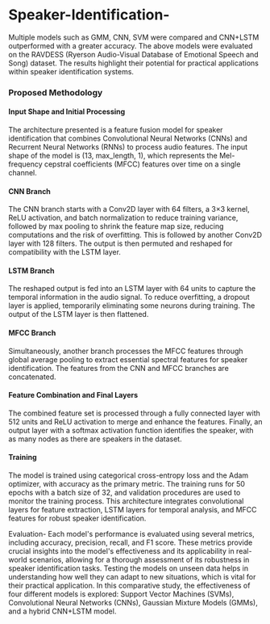 # Speaker-Identification-
Multiple models such as GMM, CNN, SVM were compared and CNN+LSTM outperformed with a greater accuracy. The above models were evaluated on the RAVDESS (Ryerson Audio-Visual Database of Emotional Speech and Song) dataset. The results highlight their potential for practical applications within speaker identification systems.

### Proposed Methodology

#### Input Shape and Initial Processing
The architecture presented is a feature fusion model for speaker identification that combines Convolutional Neural Networks (CNNs) and Recurrent Neural Networks (RNNs) to process audio features. The input shape of the model is (13, max_length, 1), which represents the Mel-frequency cepstral coefficients (MFCC) features over time on a single channel.

#### CNN Branch
The CNN branch starts with a Conv2D layer with 64 filters, a 3×3 kernel, ReLU activation, and batch normalization to reduce training variance, followed by max pooling to shrink the feature map size, reducing computations and the risk of overfitting. This is followed by another Conv2D layer with 128 filters. The output is then permuted and reshaped for compatibility with the LSTM layer.

#### LSTM Branch
The reshaped output is fed into an LSTM layer with 64 units to capture the temporal information in the audio signal. To reduce overfitting, a dropout layer is applied, temporarily eliminating some neurons during training. The output of the LSTM layer is then flattened.

#### MFCC Branch
Simultaneously, another branch processes the MFCC features through global average pooling to extract essential spectral features for speaker identification. The features from the CNN and MFCC branches are concatenated.

#### Feature Combination and Final Layers
The combined feature set is processed through a fully connected layer with 512 units and ReLU activation to merge and enhance the features. Finally, an output layer with a softmax activation function identifies the speaker, with as many nodes as there are speakers in the dataset.

#### Training
The model is trained using categorical cross-entropy loss and the Adam optimizer, with accuracy as the primary metric. The training runs for 50 epochs with a batch size of 32, and validation procedures are used to monitor the training process. This architecture integrates convolutional layers for feature extraction, LSTM layers for temporal analysis, and MFCC features for robust speaker identification.

Evaluation-
Each model's performance is evaluated using several metrics, including accuracy, precision, recall, and F1 score. These metrics provide crucial insights into the model's effectiveness and its applicability in real-world scenarios, allowing for a thorough assessment of its robustness in speaker identification tasks. Testing the models on unseen data helps in understanding how well they can adapt to new situations, which is vital for their practical application. In this comparative study, the effectiveness of four different models is explored: Support Vector Machines (SVMs), Convolutional Neural Networks (CNNs), Gaussian Mixture Models (GMMs), and a hybrid CNN+LSTM model.
